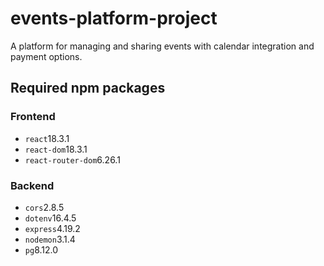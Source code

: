 # events-platform-project
A platform for managing and sharing events with calendar integration and payment options.

## Required npm packages

### Frontend
- `react`18.3.1
- `react-dom`18.3.1
- `react-router-dom`6.26.1

### Backend
- `cors`2.8.5
- `dotenv`16.4.5
- `express`4.19.2
- `nodemon`3.1.4
- `pg`8.12.0